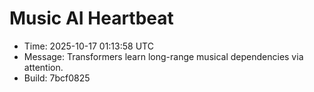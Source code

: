 # Music AI Heartbeat

- Time: 2025-10-17 01:13:58 UTC
- Message: Transformers learn long-range musical dependencies via attention.
- Build: 7bcf0825
